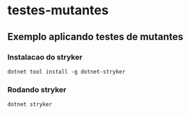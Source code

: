 # testes-mutantes
## Exemplo aplicando testes de mutantes


### Instalacao do stryker

`dotnet tool install -g dotnet-stryker`

### Rodando stryker

`dotnet stryker`
